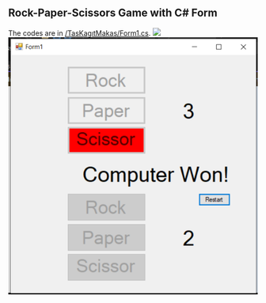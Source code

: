 ## Rock-Paper-Scissors Game with C# Form
The codes are in [/TasKagıtMakas/Form1.cs](https://github.com/AtakanTurgut/RockPaperScissors/blob/main/TasKag%C4%B1tMakas/Form1.cs).
![](/pictures/gifTasKagitMakas.gif)
![](/pictures/TasKagitMakas.PNG)